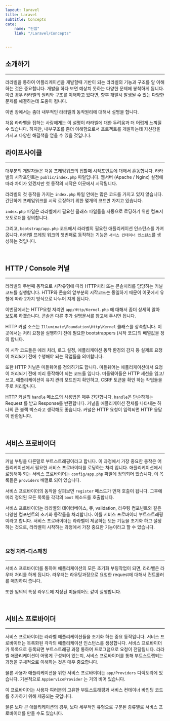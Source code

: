 ```yaml
---
layout: laravel
title: Laravel
subtitle: Concepts
cate:
    name: "컨셉"
    link: "/Laravel/Concepts"


---
```


## 소개하기
---

라라벨을 통하여 어플리케이션을 개발할때 기반이 되는 라라벨의 기능과 구조를 알 이해하는 것은 중요합니다. 개발을 하다 보면 예상치 못하는 다양한 문제에 봉착하게 됩니다. 이련 경우 라라벨의 원리와 구조를 이해하고 있다면, 향후 개발시 발생될 수 있는 다양한 문제를 해결하는데 도움이 됩니다.

이번 장에서는 좀더 내부적인 라라벨의 동작원리에 대해서 설명을 합니다.

처음 라라벨을 접하는 사람에게는 이 설명이 라라벨에 대한 두려움과 더 어렵게 느껴질 수 있습니다. 하지만, 내부구조를 좀더 이해함으로서 프로젝트를 개발하는데 자신감을 가지고 다양한 해결책을 얻을 수 있을 것입니다.



## 라이프사이클
---

대부분의 개발자들은 처음 프레임워크의 접할때 시작포인트에 대해서 혼동합니다. 라라벨의 시작포인트는 `public/index.php` 파일입니다. 웹서버 (Apache / Nginx) 설정에 따라 차이가 있겠지만 첫 동작의 시작은 이곳에서 시작됩니다.

라라벨의 첫 동작을 가지는 `index.php` 파일 안에는 많은 코드를 가지고 있지 않습니다. 간단하게 프레임워크를 시작 로징하기 위한 몇개의 코드만 가지고 있습니다.

`index.php` 파일은 라라벨에서 필요한 클래스 파일들을 자동으로 로딩하기 위한  컴포저 오토로더를 정의합니다.

그리고, `bootstrap/app.php` 코드에서 라라벨의 필요한 애플리케이션 인스턴스를 가져옵니다. 라라벨 프레임 워크의 첫번째로 동작하는 기능은 `서비스 컨테이너 인스턴스`를 생성하는 것입니다.

<br>

## HTTP / Console 커널
---

라라벨의 두번째 동작으로 시작유형에 따라 HTTP처리 또는 콘솔처리를 담당하는 커널코드를 실행합니다. HTTP와 콘솔의 앞부분의 시작코드는 동일하기 때문이 이곳에서 유형에 따라 2가지 방식으로 나누어 지게 됩니다.

이번장에서는 HTTP요청 저리인 `app/Http/Kernel.php` 에 대해서 좀더 상세히 알아 보도록 하겠습니다. 콘솔은 다른 추가 설명문서를 참고해 주시면 됩니다.

HTTP 커널 소스는 `Illuminate\Foundation\Http\Kernel` 클래스를 상속합니다. 이곳에서는 처리 요청을 실행하기 전에 필요한 bootstrappers (시작 코드)의 배열값을 정의 합니다.

이 시작 코드들은 에러 처리, 로그 설정, 애플리케이션 동작 환경의 감지 등 실제로 요청이 처리되기 전에 수행해야 되는 작업들을 의미합니다.

또한 HTTP 커널은 미들웨어를 정의하기도 합니다. 미들웨어는 애플리케이션에서 요청이 처리되기 전에 미리 동작해야 되는 코드들 입니다. 미들웨어들은 HTTP 세션을 읽고/쓰고, 애플리케이션이 유지 관리 모드인지 확인하고, CSRF 토큰을 확인 하는 작업들을 주로 처리합니다.

HTTP 커널의 `handle` 메소드의 사용법은 매우 간단합니다. 
`handle`은 단순하게는 Request 를 받고 Response를 반환합니다. 커널을 애플리케이션 전체를 나타내는 하나의 큰 블랙 박스라고 생각해도 좋습니다.
커널은 HTTP 요청이 입력되면 HTTP 응답이 반환됩니다.

<br>

## 서비스 프로바이더
---

커널 부팅을 다른말로 부트스트래핑이라고 합니다. 이 과정에서 가장 중요한 동작은 어플리케이션에서 필요한 서비스 프로바이더를 로딩하는 처리 입니다. 애플리케이션에서 로딩해야 되는 서비스 프로바이더는 `config/app.php` 파일에 정의되어 있습니다. 이 목록들은 `providers` 배열로 되어 있습니다.

서비스 프로바이더의 동작을 살펴보면 `register` 메소드가 먼저 호출이 됩니다. 그후에 미리 정의된 모든 목록들 각각의 `boot` 메소드를 호출합니다.

서비스 프로바이더는 라라벨의 데이터베이스, 큐, validation, 라우팅 컴포넌트와 같은 다양한 컴포넌트의 초기화 동작들을 처리합니다. 이를 서비스 프로바이터 부트스트래핑이라고 합니다.
서비스 프로바이더는 라라벨이 제공하는 모든 기능을 초기화 하고 설정하는 것으로, 라라벨이 시작하는 과정에서 가장 중요한 기능이라고 할 수 있습니다.

<br>

### 요청 처리-디스패칭
---

서비스 프로바이더를 통하여 애플리케이션의 모든 초기화 부팅작업이 되면, 라라벨은 라우터 처리를 하게 됩니다. 라우터는 라우팅과정으로 요청한 request에 대해서 컨트롤러를 매칭하여 줍니다.

또한 임의의 특정 라우트에 지정된 미들웨어도 같이 실행합니다.

<br>


## 서비스 프로바이더
---

서비스 프로바이더는 라라벨 애플리케이션들을 초기화 하는 중요 동작입니다. 서비스 프로바이터는 목록화된 각각의 애플리케이션 인스턴스를 생성합니다. 
서비스 프로바이더가 목록으로 등록되면 부트스트래핑 과정 통하여 프로그램으로 요청이 전달됩니다. 라라벨 애플리케이션이 어떻게 구성되어 있는지, 서비스 프로바이더를 통해 부트스트랩되는 과정을 구체적으로 이해하는 것은 매우 중요합니다. 

물론 사용자 애플리케이션을 위한 서비스 프로바이더는 `app/Providers` 디렉토리에 있습니다. 기본적으로 `AppServiceProvider` 는 거의 비어 있습니다. 

이 프로바이더는 사용자 여러분의 고유한 부트스트래핑과 서비스 컨테이너 바인딩 코드를 추가하기 위해 제공되는 곳입니다. 

물론 보다 큰 애플리케이션의 경우, 보다 세부적인 유형으로 구분된 종류별로 서비스 프로바이더를 만들 수도 있습니다.


